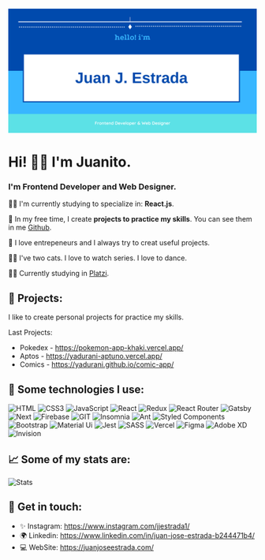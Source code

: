 ![Header](/bannerForGithub.png)

# Hi! 👋🏼 I'm Juanito. 

###  I'm Frontend Developer and Web Designer. 

💪🏼 I'm currently studying to specialize in: **React.js**.

💖 In my free time, I create **projects to practice my skills**.
 You can see them in me [Github](https://github.com/jjestrada2). 
 
🌸 I love entrepeneurs and I always try to creat useful projects.

👩😺 I've two cats. I love to watch series. I love to dance.

🎉✨ Currently studying in [Platzi](https://platzi.com).



## 🚀 Projects: 
I like to create personal projects for practice my skills.

Last Projects:
* Pokedex -  https://pokemon-app-khaki.vercel.app/
* Aptos - https://yadurani-aptuno.vercel.app/
* Comics - https://yadurani.github.io/comic-app/

## 🎯 Some technologies I use:
![HTML](https://img.shields.io/badge/HTML5-E34F26?style=for-the-badge&logo=html5&logoColor=white)
![CSS3](https://img.shields.io/badge/CSS3-1572B6?style=for-the-badge&logo=css3&logoColor=white)
![JavaScript](https://img.shields.io/badge/JavaScript-323330?style=for-the-badge&logo=javascript&logoColor=F7DF1E)
![React](https://img.shields.io/badge/React-20232A?style=for-the-badge&logo=react&logoColor=61DAFB)
![Redux](https://img.shields.io/badge/Redux-593D88?style=for-the-badge&logo=redux&logoColor=white)
![React Router](https://img.shields.io/badge/React_Router-CA4245?style=for-the-badge&logo=react-router&logoColor=white)
![Gatsby](https://img.shields.io/badge/Gatsby-663399?style=for-the-badge&logo=gatsby&logoColor=white)
![Next](https://img.shields.io/badge/next.js-000000?style=for-the-badge&logo=nextdotjs&logoColor=white)
![Firebase](https://img.shields.io/badge/firebase-ffca28?style=for-the-badge&logo=firebase&logoColor=black)
![GIT](https://img.shields.io/badge/Git-F05032?style=for-the-badge&logo=git&logoColor=white)
![Insomnia](https://img.shields.io/badge/Insomnia-5849be?style=for-the-badge&logo=Insomnia&logoColor=white)
![Ant](https://img.shields.io/badge/Ant%20Design-1890FF?style=for-the-badge&logo=antdesign&logoColor=white)
![Styled Components](https://img.shields.io/badge/styled--components-DB7093?style=for-the-badge&logo=styled-components&logoColor=white)
![Bootstrap](https://img.shields.io/badge/Bootstrap-563D7C?style=for-the-badge&logo=bootstrap&logoColor=white)
![Material Ui](https://img.shields.io/badge/Material--UI-0081CB?style=for-the-badge&logo=material-ui&logoColor=white)
![Jest](https://img.shields.io/badge/Jest-C21325?style=for-the-badge&logo=jest&logoColor=white)
![SASS](https://img.shields.io/badge/Sass-CC6699?style=for-the-badge&logo=sass&logoColor=white)
![Vercel](https://img.shields.io/badge/Vercel-000000?style=for-the-badge&logo=vercel&logoColor=white)
![Figma](https://img.shields.io/badge/Figma-F24E1E?style=for-the-badge&logo=figma&logoColor=white)
![Adobe XD](https://img.shields.io/badge/Adobe%20XD-470137?style=for-the-badge&logo=Adobe%20XD&logoColor=#FF61F6)
![Invision](https://img.shields.io/badge/InVision-FF3366?style=for-the-badge&logo=InVision&logoColor=white)

## 📈 Some of my stats are: 
![Stats](https://github-readme-stats.vercel.app/api?username=jjestrada2)

## 💛 Get in touch: 
* ✨ Instagram: https://www.instagram.com/jjestrada1/
* 🌍 Linkedin: https://www.linkedin.com/in/juan-jose-estrada-b244471b4/
* 💻 WebSite: https://juanjoseestrada.com/


